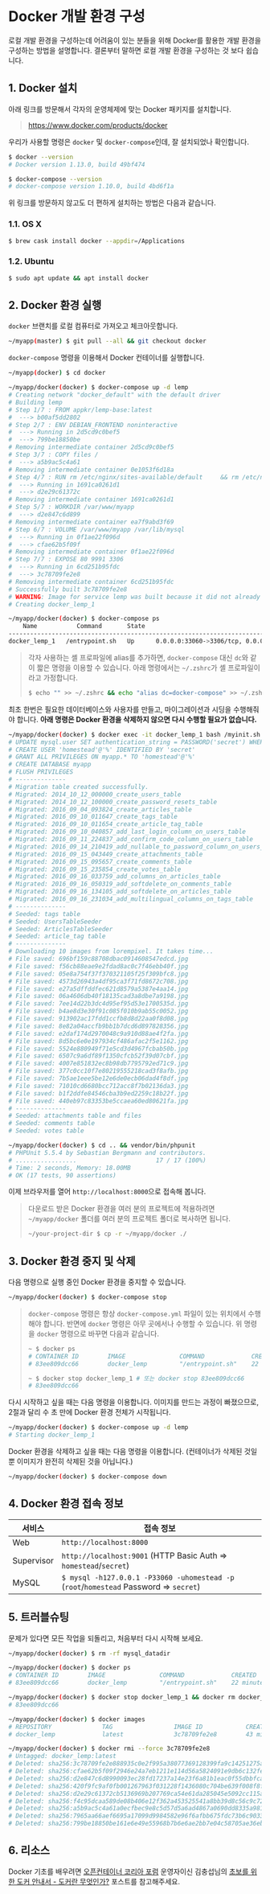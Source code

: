 # Docker 개발 환경 구성

로컬 개발 환경을 구성하는데 어려움이 있는 분들을 위해 Docker를 활용한 개발 환경을 구성하는 방법을 설명합니다. 결론부터 말하면 로컬 개발 환경을 구성하는 것 보다 쉽습니다.

## 1. Docker 설치

아래 링크를 방문해서 각자의 운영체제에 맞는 Docker 패키지를 설치합니다.

> https://www.docker.com/products/docker

우리가 사용할 명령은 `docker` 및 `docker-compose`인데, 잘 설치되었나 확인합니다.

```bash
$ docker --version
# Docker version 1.13.0, build 49bf474

$ docker-compose --version
# docker-compose version 1.10.0, build 4bd6f1a
```

위 링크를 방문하지 않고도 더 편하게 설치하는 방법은 다음과 같습니다.

### 1.1. OS X

```bash
$ brew cask install docker --appdir=/Applications
```

### 1.2. Ubuntu

```bash
$ sudo apt update && apt install docker 
```

## 2. Docker 환경 실행

`docker` 브랜치를 로컬 컴퓨터로 가져오고 체크아웃합니다.

```bash
~/myapp(master) $ git pull --all && git checkout docker
```

`docker-compose` 명령을 이용해서 Docker 컨테이너를 실행합니다.

```bash
~/myapp(docker) $ cd docker

~/myapp/docker(docker) $ docker-compose up -d lemp
# Creating network "docker_default" with the default driver
# Building lemp
# Step 1/7 : FROM appkr/lemp-base:latest
#  ---> b00af5dd2802
# Step 2/7 : ENV DEBIAN_FRONTEND noninteractive
#  ---> Running in 2d5cd9c0bef5
#  ---> 799be18850be
# Removing intermediate container 2d5cd9c0bef5
# Step 3/7 : COPY files /
#  ---> a5b9ac5c4a61
# Removing intermediate container 0e1053f6d18a
# Step 4/7 : RUN rm /etc/nginx/sites-available/default     && rm /etc/nginx/sites-enabled/default     && ln -nfs /etc/nginx/sites-available/myapp.conf /etc/nginx/sites-enabled/
#  ---> Running in 1691ca0261d1
#  ---> d2e29c61372c
# Removing intermediate container 1691ca0261d1
# Step 5/7 : WORKDIR /var/www/myapp
#  ---> d2e847c6d899
# Removing intermediate container ea7f9abd3f69
# Step 6/7 : VOLUME /var/www/myapp /var/lib/mysql
#  ---> Running in 0f1ae22f096d
#  ---> cfae62b5f09f
# Removing intermediate container 0f1ae22f096d
# Step 7/7 : EXPOSE 80 9991 3306
#  ---> Running in 6cd251b95fdc
#  ---> 3c78709fe2e8
# Removing intermediate container 6cd251b95fdc
# Successfully built 3c78709fe2e8
# WARNING: Image for service lemp was built because it did not already exist. To rebuild this image you must use `docker-compose build` or `docker-compose up --build`.
# Creating docker_lemp_1

~/myapp/docker(docker) $ docker-compose ps
    Name           Command       State                                        Ports
------------------------------------------------------------------------------------------------------------------------
docker_lemp_1   /entrypoint.sh   Up      0.0.0.0:33060->3306/tcp, 0.0.0.0:8000->80/tcp, 0.0.0.0:9001->9001/tcp, 9991/tcp
```

> 각자 사용하는 셸 프로파일에 alias를 추가하면, `docker-compose` 대신 `dc`와 같이 짧은 명령을 이용할 수 있습니다. 아래 명령에서는 `~/.zshrc`가 셸 프로파일이라고 가정합니다.
>
> ```bash
> $ echo "" >> ~/.zshrc && echo "alias dc=docker-compose" >> ~/.zshrc && source ~/.zshrc 
> ```

최초 한번은 필요한 데이터베이스와 사용자를 만들고, 마이그레이션과 시딩을 수행해줘야 합니다. **아래 명령은 Docker 환경을 삭제하지 않으면 다시 수행할 필요가 없습니다.**

```bash
~/myapp/docker(docker) $ docker exec -it docker_lemp_1 bash /myinit.sh
# UPDATE mysql.user SET authentication_string = PASSWORD('secret') WHERE User = 'root' AND Host = '%'
# CREATE USER 'homestead'@'%' IDENTIFIED BY 'secret'
# GRANT ALL PRIVILEGES ON myapp.* TO 'homestead'@'%'
# CREATE DATABASE myapp
# FLUSH PRIVILEGES
# --------------
# Migration table created successfully.
# Migrated: 2014_10_12_000000_create_users_table
# Migrated: 2014_10_12_100000_create_password_resets_table
# Migrated: 2016_09_04_093824_create_articles_table
# Migrated: 2016_09_10_011647_create_tags_table
# Migrated: 2016_09_10_011654_create_article_tag_table
# Migrated: 2016_09_10_040857_add_last_login_column_on_users_table
# Migrated: 2016_09_11_224837_add_confirm_code_column_on_users_table
# Migrated: 2016_09_14_210419_add_nullable_to_password_column_on_users_table
# Migrated: 2016_09_15_043449_create_attachments_table
# Migrated: 2016_09_15_095657_create_comments_table
# Migrated: 2016_09_15_235854_create_votes_table
# Migrated: 2016_09_16_033759_add_columns_on_articles_table
# Migrated: 2016_09_16_050319_add_softdelete_on_comments_table
# Migrated: 2016_09_16_134105_add_softdelete_on_articles_table
# Migrated: 2016_09_16_231034_add_multilingual_columns_on_tags_table
# --------------
# Seeded: tags table
# Seeded: UsersTableSeeder
# Seeded: ArticlesTableSeeder
# Seeded: article_tag table
# --------------
# Downloading 10 images from lorempixel. It takes time...
# File saved: 696bf159c88708dbac0914608547edcd.jpg
# File saved: f56cb88eae9e2fdad8ac0c7f46ebb40f.jpg
# File saved: 05e8a754f37f370321105f25f309bfc8.jpg
# File saved: 4573d26943a4df95ca3f71fd8672c708.jpg
# File saved: e27a5dffddfec621d8579a5387e4aa14.jpg
# File saved: 06a4606db40f18135cad3a8dbe7a9198.jpg
# File saved: 7ee14d22b3dc4d95ef95d53e1700535d.jpg
# File saved: b4ae8d3e30f91c085f010b9ab55c0052.jpg
# File saved: 913902ac17fdd1ccfb8d8d22aa0f8d08.jpg
# File saved: 8e82a04accfb9bb1b7dcd6d897828356.jpg
# File saved: e2daf174d2970048c9a910d88ae4f2fa.jpg
# File saved: 8d5bc6e0e197934cf486afac2f5e1162.jpg
# File saved: 5524e880949f71e5cd3d4967fcbab50b.jpg
# File saved: 6507c9a6df89f1350cfcb52f39d07cbf.jpg
# File saved: 4007e851832ec8b98db7795792ed71c9.jpg
# File saved: 377c0cc10f7e80219555218cad3f8afb.jpg
# File saved: 7b5ae1eee5be12e6de0ecb06dad4f8df.jpg
# File saved: 71010cd6680bcc712acc8f7b02136da3.jpg
# File saved: b1f2ddfe84546cba3b9ed2259c18b22f.jpg
# File saved: 440eb97c83353be5ccaea60ed80621fa.jpg
# --------------
# Seeded: attachments table and files
# Seeded: comments table
# Seeded: votes table

~/myapp/docker(docker) $ cd .. && vendor/bin/phpunit
# PHPUnit 5.5.4 by Sebastian Bergmann and contributors.
# .................                      17 / 17 (100%)
# Time: 2 seconds, Memory: 18.00MB
# OK (17 tests, 90 assertions)
```

이제 브라우저를 열어 `http://localhost:8000`으로 접속해 봅니다.

> 다운로드 받은 Docker 환경을 여러 분의 프로젝트에 적용하려면 `~/myapp/docker` 폴더를 여러 분의 프로젝트 폴더로 복사하면 됩니다.
>
> ```bash
> ~/your-project-dir $ cp -r ~/myapp/docker ./
> ```

## 3. Docker 환경 중지 및 삭제

다음 명령으로 실행 중인 Docker 환경을 중지할 수 있습니다.

```bash
~/myapp/docker(docker) $ docker-compose stop
```

> `docker-compose` 명령은 항상 `docker-compose.yml` 파일이 있는 위치에서 수행해야 합니다. 반면에 `docker` 명령은 아무 곳에서나 수행할 수 있습니다. 위 명령을 `docker` 명령으로 바꾸면 다음과 같습니다.
>
> ```bash
> ~ $ docker ps
> # CONTAINER ID        IMAGE               COMMAND             CREATED             STATUS              PORTS                                                                             NAMES
> # 83ee809dcc66        docker_lemp         "/entrypoint.sh"    22 minutes ago      Up 3 minutes        0.0.0.0:9001->9001/tcp, 9991/tcp, 0.0.0.0:8000->80/tcp, 0.0.0.0:33060->3306/tcp   docker_lemp_1
> 
> ~ $ docker stop docker_lemp_1 # 또는 docker stop 83ee809dcc66
> # 83ee809dcc66
> ```

다시 시작하고 싶을 때는 다음 명령을 이용합니다. 이미지를 만드는 과정이 빠졌으므로, 2절과 달리 수 초 만에 Docker 환경 전체가 시작됩니다. 

```bash
~/myapp/docker(docker) $ docker-compose up -d lemp
# Starting docker_lemp_1
```

Docker 환경을 삭제하고 싶을 때는 다음 명령을 이용합니다. (컨테이너가 삭제된 것일뿐 이미지가 완전히 삭제된 것을 아닙니다.)

```bash
~/myapp/docker(docker) $ docker-compose down
```

## 4. Docker 환경 접속 정보

서비스|접속 정보
---|---
Web|`http://localhost:8000`
Supervisor|`http://localhost:9001` (HTTP Basic Auth => `homestead`/`secret`)
MySQL|`$ mysql -h127.0.0.1 -P33060 -uhomestead -p` (`root`/`homestead` Password => `secret`)

## 5. 트러블슈팅

문제가 있다면 모든 작업을 되돌리고, 처음부터 다시 시작해 보세요.

```bash
~/myapp/docker(docker) $ rm -rf mysql_datadir

~/myapp/docker(docker) $ docker ps
# CONTAINER ID        IMAGE               COMMAND             CREATED             STATUS              PORTS                                                                             NAMES
# 83ee809dcc66        docker_lemp         "/entrypoint.sh"    22 minutes ago      Up 3 minutes        0.0.0.0:9001->9001/tcp, 9991/tcp, 0.0.0.0:8000->80/tcp, 0.0.0.0:33060->3306/tcp   docker_lemp_1

~/myapp/docker(docker) $ docker stop docker_lemp_1 && docker rm docker_lemp_1
# 83ee809dcc66

~/myapp/docker(docker) $ docker images
# REPOSITORY              TAG                 IMAGE ID            CREATED             SIZE
# docker_lemp             latest              3c78709fe2e8        43 minutes ago      610 MB

~/myapp/docker(docker) $ docker rmi --force 3c78709fe2e8
# Untagged: docker_lemp:latest
# Deleted: sha256:3c78709fe2e888935c0e2f995a38077369128399fa9c14251275a93fe94c01bd
# Deleted: sha256:cfae62b5f09f2946e24a7eb1211e114d56a5824091e9db6c132fe554d69d4c4b
# Deleted: sha256:d2e847c6d8990093ec28fd17237a14e23f6a81b1eac0f55dbbfca944d451dd29
# Deleted: sha256:420f9fc9af0fb001267963f031228f1436080c704be639f008f8f57b7da72f8e
# Deleted: sha256:d2e29c61372cb5136969b207769ca54e61da285045e5092cc115aae47a31c538
# Deleted: sha256:f4c95dcaa589de08b406e12f362a453525541a8bb39d8c56c9c72c71dec67efa
# Deleted: sha256:a5b9ac5c4a61a0ecfbec9e8c5d57d5a6ad4867a0690dd8335a9819cdbd972c01
# Deleted: sha256:7965aa66aef6695a17099d9984582e96f6afbb675fdc73b6c903320845d56f49
# Deleted: sha256:799be18850be161e6e49e55968b7b6e6ae2bb7e04c58705ae36eb9298479dbde
```

## 6. 리소스

Docker 기초를 배우려면 [오픈컨테이너 코리아 포럼](http://forum.opencontainer.co.kr/) 운영자이신 김충섭님의 [초보를 위한 도커 안내서 - 도커란 무엇인가?](https://subicura.com/2017/01/19/docker-guide-for-beginners-1.html) 포스트를 참고해주세요.
